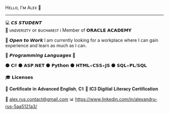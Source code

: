 Hᴇʟʟᴏ, I'ᴍ Aʟᴇx :wave:

------------------------------------------

:computer: 𝘾𝙎 𝙎𝙏𝙐𝘿𝙀𝙉𝙏                                                                                              
:office: ᴜɴɪᴠᴇʀꜱɪᴛʏ ᴏꜰ ʙᴜᴄʜᴀʀᴇꜱᴛ
:information_source: Member of 𝗢𝗥𝗔𝗖𝗟𝗘 𝗔𝗖𝗔𝗗𝗘𝗠𝗬


:floppy_disk: 𝙊𝙥𝙚𝙣 𝙩𝙤 𝙒𝙤𝙧𝙠 
I am currently looking for a workplace where I can gain experience
and learn as much as I can.



:small_red_triangle_down: 𝙋𝙧𝙤𝙜𝙧𝙖𝙢𝙢𝙞𝙣𝙜 𝙇𝙖𝙣𝙜𝙪𝙖𝙜𝙚𝙨 :small_red_triangle_down:

:black_circle: 𝗖#
:black_circle: 𝗔𝗦𝗣.𝗡𝗘𝗧
:black_circle: 𝗣𝘆𝘁𝗵𝗼𝗻
:black_circle: 𝗛𝗧𝗠𝗟+𝗖𝗦𝗦+𝗝𝗦
:black_circle: 𝗦𝗤𝗟+𝗣𝗟/𝗦𝗤𝗟


:mortar_board: 𝗟𝗶𝗰𝗲𝗻𝘀𝗲𝘀

:red_circle: 𝐂𝐞𝐫𝐭𝐢𝐟𝐢𝐜𝐚𝐭𝐞 𝐢𝐧 𝐀𝐝𝐯𝐚𝐧𝐜𝐞𝐝 𝐄𝐧𝐠𝐥𝐢𝐬𝐡, 𝐂𝟏
:red_circle: 𝐈𝐂𝟑 𝐃𝐢𝐠𝐢𝐭𝐢𝐚𝐥 𝐋𝐢𝐭𝐞𝐫𝐚𝐜𝐲 𝐂𝐞𝐫𝐭𝐢𝐟𝐢𝐜𝐚𝐭𝐢𝐨𝐧

:e-mail: alex.rus.contact@gmail.com
:bar_chart: https://www.linkedin.com/in/alexandru-rus-5aa5121a3/




